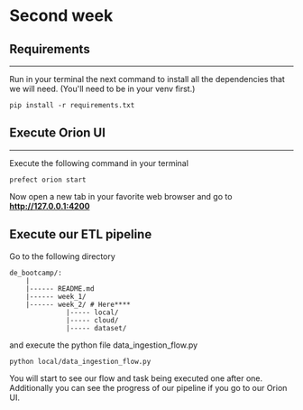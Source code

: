 # Second week

## Requirements
****
Run in your terminal the next command to install all the dependencies that we will need. 
(You'll need to be in your venv first.)

```commandline
pip install -r requirements.txt
```

## Execute Orion UI
****
Execute the following command in your terminal
```commandline
prefect orion start
```
Now open a new tab in your favorite web browser and go to **http://127.0.0.1:4200** 

## Execute our ETL pipeline
Go to the following directory
```
de_bootcamp/:
	|
	|------ README.md
	|------ week_1/
	|------ week_2/ # Here****
	          |----- local/
	          |----- cloud/
	          |----- dataset/
```
and execute the python file data_ingestion_flow.py
```commandline
python local/data_ingestion_flow.py
```
You will start to see our flow and task being executed one after one.
Additionally you can see the progress of our pipeline if you go to our Orion UI.
